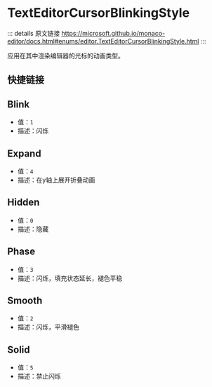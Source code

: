 # TextEditorCursorBlinkingStyle
        
::: details 原文链接
https://microsoft.github.io/monaco-editor/docs.html#enums/editor.TextEditorCursorBlinkingStyle.html
:::

应用在其中渲染编辑器的光标的动画类型。

## 快捷链接
<script setup>
    const data = [
  { icon: "P", link: "Blink" },
  { icon: "P", link: "Expand" },
  { icon: "P", link: "Hidden" },
  { icon: "P", link: "Phase" },
  { icon: "P", link: "Smooth" },
  { icon: "P", link: "Solid" },
];
</script>
<dataItems :data="data" />

## Blink
- 值：`1`
- 描述：闪烁

## Expand
- 值：`4`
- 描述：在y轴上展开折叠动画

## Hidden
- 值：`0`
- 描述：隐藏

## Phase
- 值：`3`
- 描述：闪烁，填充状态延长，褪色平稳

## Smooth
- 值：`2`
- 描述：闪烁，平滑褪色

## Solid
- 值：`5`
- 描述：禁止闪烁
